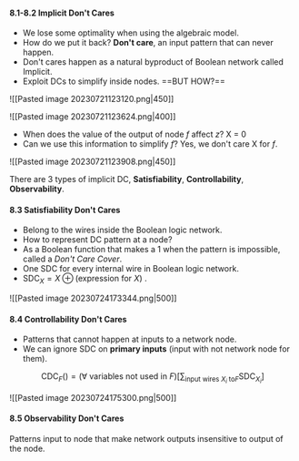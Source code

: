 #### 8.1-8.2 Implicit Don't Cares

* We lose some optimality when using the algebraic model.
* How do we put it back? **Don't care**, an input pattern that can never happen.
* Don't cares happen as a natural byproduct of Boolean network called Implicit.
* Exploit DCs to simplify inside nodes. ==BUT HOW?==

![[Pasted image 20230721123120.png|450]]

![[Pasted image 20230721123624.png|400]]

* When does the value of the output of node $f$ affect $z$? X = 0
* Can we use this information to simplify $f$? Yes, we don't care X for $f$.

![[Pasted image 20230721123908.png|450]]

There are 3 types of implicit DC, **Satisfiability**, **Controllability**, **Observability**.

#### 8.3 Satisfiability Don't Cares

* Belong to the wires inside the Boolean logic network.
* How to represent DC pattern at a node?
* As a Boolean function that makes a 1 when the pattern is impossible, called a *Don't Care Cover*.
* One SDC for every internal wire in Boolean logic network.
* $\text{SDC}_X = X \oplus (\text{expression for } X)$ .

![[Pasted image 20230724173344.png|500]]

#### 8.4 Controllability Don't Cares

* Patterns that cannot happen at inputs to a network node.
* We can ignore SDC on **primary inputs** (input with not network node for them).

$$
\text{CDC}_F() = (\forall \text{ variables not used in }F)[\sum_{\text{input wires }X_i\text{ to}F} \text{SDC}_{X_i}]
$$

![[Pasted image 20230724175300.png|500]]

#### 8.5 Observability Don't Cares

Patterns input to node that make network outputs insensitive to output of the node.

